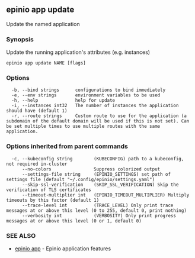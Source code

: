 ## epinio app update

Update the named application

### Synopsis

Update the running application's attributes (e.g. instances)

```
epinio app update NAME [flags]
```

### Options

```
  -b, --bind strings      configurations to bind immediately
  -e, --env strings       environment variables to be used
  -h, --help              help for update
  -i, --instances int32   The number of instances the application should have (default 1)
  -r, --route strings     Custom route to use for the application (a subdomain of the default domain will be used if this is not set). Can be set multiple times to use multiple routes with the same application.
```

### Options inherited from parent commands

```
  -c, --kubeconfig string        (KUBECONFIG) path to a kubeconfig, not required in-cluster
      --no-colors                Suppress colorized output
      --settings-file string     (EPINIO_SETTINGS) set path of settings file (default "~/.config/epinio/settings.yaml")
      --skip-ssl-verification    (SKIP_SSL_VERIFICATION) Skip the verification of TLS certificates
      --timeout-multiplier int   (EPINIO_TIMEOUT_MULTIPLIER) Multiply timeouts by this factor (default 1)
      --trace-level int          (TRACE_LEVEL) Only print trace messages at or above this level (0 to 255, default 0, print nothing)
      --verbosity int            (VERBOSITY) Only print progress messages at or above this level (0 or 1, default 0)
```

### SEE ALSO

* [epinio app](epinio_app.md)	 - Epinio application features

